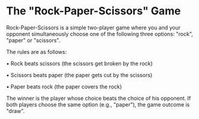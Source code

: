 # The "Rock-Paper-Scissors" Game

Rock-Paper-Scissors is a simple two-player game where you and your opponent simultaneously choose one of the following three options: "rock", "paper" or "scissors".

The rules are as follows:

•	Rock beats scissors (the scissors get broken by the rock)

•	Scissors beats paper (the paper gets cut by the scissors)

•	Paper beats rock (the paper covers the rock)

The winner is the player whose choice beats the choice of his opponent. If both players choose the same option (e.g., "paper"), the game outcome is "draw".

